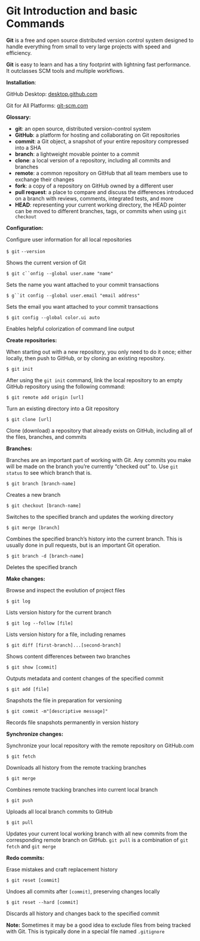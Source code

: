 # Git Introduction and basic Commands

**Git** is a free and open source distributed version control system designed to handle everything from small to very large projects with speed and efficiency.

**Git** is easy to learn and has a tiny footprint with lightning fast performance. It outclasses SCM tools and multiple workflows.

**Installation**:

GitHub Desktop: [desktop.github.com](https://desktop.github.com/)

Git for All Platforms: [git-scm.com](https://git-scm.com/)

**Glossary:**

-   **git**: an open source, distributed version-control system
-   **GitHub**: a platform for hosting and collaborating on Git repositories
-   **commit**: a Git object, a snapshot of your entire repository compressed into a SHA
-   **branch**: a lightweight movable pointer to a commit
-   **clone**: a local version of a repository, including all commits and branches
-   **remote**: a common repository on GitHub that all team members use to exchange their changes
-   **fork**: a copy of a repository on GitHub owned by a different user
-   **pull request**: a place to compare and discuss the differences introduced on a branch with reviews, comments, integrated tests, and more
-   **HEAD**: representing your current working directory, the HEAD pointer can be moved to different branches, tags, or commits when using `git checkout`

**Configuration:**

Configure user information for all local repositories

`$ git` `--version`

Shows the current version of Git

`$ git c``onfig --global user.name "name"`

Sets the name you want attached to your commit transactions

`$ g``it config --global user.email "email address"`

Sets the email you want attached to your commit transactions

`$ git config --global color.ui auto`

Enables helpful colorization of command line output

**Create repositories:**

When starting out with a new repository, you only need to do it once; either locally, then push to GitHub, or by cloning an existing repository.

`$ git init`

After using the `git init` command, link the local repository to an empty GitHub repository using the following command:

`$ git remote add origin [url]`

Turn an existing directory into a Git repository

`$ git clone [url]`

Clone (download) a repository that already exists on GitHub, including all of the files, branches, and commits

**Branches:**

Branches are an important part of working with Git. Any commits you make will be made on the branch you’re currently “checked out” to. Use `git status` to see which branch that is.

`$ git branch [branch-name]`

Creates a new branch

`$ git checkout [branch-name]`

Switches to the specified branch and updates the working directory

`$ git merge [branch]`

Combines the specified branch’s history into the current branch. This is usually done in pull requests, but is an important Git operation.

`$ git branch -d [branch-name]`

Deletes the specified branch

**Make changes:**

Browse and inspect the evolution of project files

`$ git log`

Lists version history for the current branch

`$ git log --follow [file]`

Lists version history for a file, including renames

`$ git diff [first-branch]...[second-branch]`

Shows content differences between two branches

`$ git show [commit]`

Outputs metadata and content changes of the specified commit

`$ git add [file]`

Snapshots the file in preparation for versioning

`$ git commit -m"[descriptive message]"`

Records file snapshots permanently in version history

**Synchronize changes:**

Synchronize your local repository with the remote repository on GitHub.com

`$ git fetch`

Downloads all history from the remote tracking branches

`$ git merge`

Combines remote tracking branches into current local branch

`$ git push`

Uploads all local branch commits to GitHub

`$ git pull`

Updates your current local working branch with all new commits from the corresponding remote branch on GitHub. `git pull` is a combination of `git fetch` and `git merge`

**Redo commits:**

Erase mistakes and craft replacement history

`$ git reset [commit]`

Undoes all commits after `[commit]`, preserving changes locally

`$ git reset --hard [commit]`

Discards all history and changes back to the specified commit

**Note:** Sometimes it may be a good idea to exclude files from being tracked with Git. This is typically done in a special file named `.gitignore`



